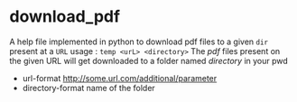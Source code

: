 # download_pdf
A help file implemented in python to download pdf files to a given ```dir``` present at a ```URL```
usage : ```temp <urL> <directory>```
The _pdf_ files present on the given URL will get downloaded to a folder named _directory_ in your pwd
* url-format  http://some.url.com/additional/parameter
* directory-format  name of the folder
